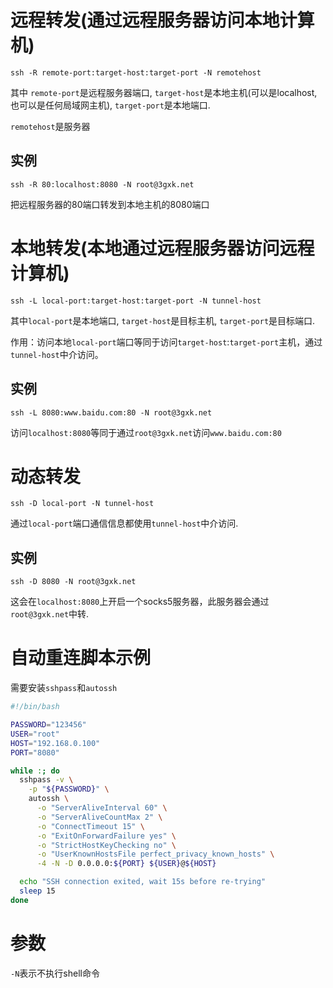# 远程转发(通过远程服务器访问本地计算机)

`ssh -R remote-port:target-host:target-port -N remotehost`

其中 `remote-port`是远程服务器端口, `target-host`是本地主机(可以是localhost,也可以是任何局域网主机), `target-port`是本地端口.

`remotehost`是服务器

## 实例

`ssh -R 80:localhost:8080 -N root@3gxk.net`

把远程服务器的80端口转发到本地主机的8080端口


# 本地转发(本地通过远程服务器访问远程计算机)

`ssh -L local-port:target-host:target-port -N tunnel-host`

其中`local-port`是本地端口, `target-host`是目标主机, `target-port`是目标端口.

作用：访问本地`local-port`端口等同于访问`target-host`:`target-port`主机，通过`tunnel-host`中介访问。

## 实例

`ssh -L 8080:www.baidu.com:80 -N root@3gxk.net`

访问`localhost:8080`等同于通过`root@3gxk.net`访问`www.baidu.com:80`


# 动态转发

`ssh -D local-port -N tunnel-host`

通过`local-port`端口通信信息都使用`tunnel-host`中介访问.

## 实例

`ssh -D 8080 -N root@3gxk.net`

这会在`localhost:8080`上开启一个socks5服务器，此服务器会通过`root@3gxk.net`中转.

# 自动重连脚本示例

需要安装`sshpass`和`autossh`

```bash
#!/bin/bash

PASSWORD="123456"
USER="root"
HOST="192.168.0.100"
PORT="8080"

while :; do
  sshpass -v \
    -p "${PASSWORD}" \
    autossh \
      -o "ServerAliveInterval 60" \
      -o "ServerAliveCountMax 2" \
      -o "ConnectTimeout 15" \
      -o "ExitOnForwardFailure yes" \
      -o "StrictHostKeyChecking no" \
      -o "UserKnownHostsFile perfect_privacy_known_hosts" \
      -4 -N -D 0.0.0.0:${PORT} ${USER}@${HOST}

  echo "SSH connection exited, wait 15s before re-trying"
  sleep 15
done
```

# 参数

`-N`表示不执行shell命令